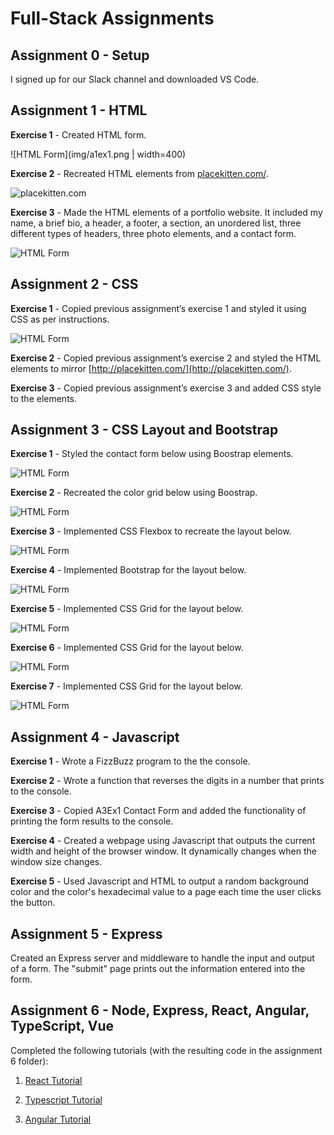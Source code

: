# Full-Stack Assignments

## Assignment 0 - Setup

I signed up for our Slack channel and downloaded VS Code.

## Assignment 1 - HTML

**Exercise 1** - Created HTML form.

![HTML Form](img/a1ex1.png | width=400)

**Exercise 2** - Recreated HTML elements from [placekitten.com/](http://placekitten.com/).

![placekitten.com](img/a1ex2.png)

**Exercise 3** - Made the HTML elements of a portfolio website. It included my name, a brief bio, a header, a footer, a section, an unordered list, three different types of headers, three photo elements, and a contact form.

![HTML Form](img/a1ex1.png)

## Assignment 2 - CSS

**Exercise 1** - Copied previous assignment’s exercise 1 and styled it using CSS as per instructions.

![HTML Form](img/a2ex1.png)

**Exercise 2** - Copied previous assignment’s exercise 2 and styled the HTML elements to mirror [http://placekitten.com/](http://placekitten.com/).

**Exercise 3** - Copied previous assignment’s exercise 3 and added CSS style to the elements.

## Assignment 3 - CSS Layout and Bootstrap

**Exercise 1** - Styled the contact form below using Boostrap elements.

![HTML Form](img/a3ex1.png)

**Exercise 2** - Recreated the color grid below using Boostrap.

![HTML Form](img/a3ex2.png)

**Exercise 3** - Implemented CSS Flexbox to recreate the layout below.

![HTML Form](img/a3ex3.png)

**Exercise 4** - Implemented Bootstrap for the layout below.

![HTML Form](img/a3ex4.png)

**Exercise 5** - Implemented CSS Grid for the layout below.

![HTML Form](img/a3ex5.png)

**Exercise 6** - Implemented CSS Grid for the layout below.

![HTML Form](img/a3ex6.png)

**Exercise 7** - Implemented CSS Grid for the layout below.

![HTML Form](img/a3ex7.png)

## Assignment 4 - Javascript

**Exercise 1** - Wrote a FizzBuzz program to the the console.

**Exercise 2** - Wrote a function that reverses the digits in a number that prints to the console.

**Exercise 3** - Copied A3Ex1 Contact Form and added the functionality of printing the form results to the console.

**Exercise 4** - Created a webpage using Javascript that outputs the current width and height of the browser window. It dynamically changes when the window size changes.

**Exercise 5** - Used Javascript and HTML to  output a random background color and the color's hexadecimal value to a page each time the user clicks the button.

## Assignment 5 - Express

Created an Express server and middleware to handle the input and output of a form. The "submit" page prints out the information entered into the form.

## Assignment 6 - Node, Express, React, Angular, TypeScript, Vue

Completed the following tutorials (with the resulting code in the assignment 6 folder):

1. [React Tutorial](https://reactjs.org/tutorial/tutorial.html)

2. [Typescript Tutorial](https://angular-presentation.firebaseapp.com/angular/typescript/intro)

3. [Angular Tutorial](https://codelab.fun/angular/create-first-app/intro)
